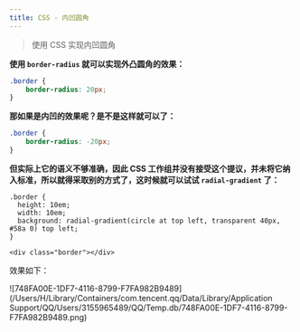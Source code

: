 ```yaml
---
title: CSS - 内凹圆角
---
```


>使用 CSS 实现内凹圆角

**使用 `border-radius` 就可以实现外凸圆角的效果：**

```css
.border {
    border-radius: 20px;
}
```

**那如果是内凹的效果呢？是不是这样就可以了：**

```css
.border {
    border-radius: -20px;
}
```

**但实际上它的语义不够准确，因此 CSS 工作组并没有接受这个提议，并未将它纳入标准，所以就得采取别的方式了，这时候就可以试试 `radial-gradient` 了：**

```react
.border {
  height: 10em;
  width: 10em;
  background: radial-gradient(circle at top left, transparent 40px, #58a 0) top left;
}

<div class="border"></div>
```

效果如下：

![748FA00E-1DF7-4116-8799-F7FA982B9489](/Users/H/Library/Containers/com.tencent.qq/Data/Library/Application Support/QQ/Users/3155965489/QQ/Temp.db/748FA00E-1DF7-4116-8799-F7FA982B9489.png)

